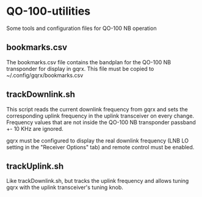 # QO-100-utilities
Some tools and configuration files for QO-100 NB operation

## bookmarks.csv
The bookmarks.csv file contains the bandplan for the QO-100 NB transponder for display in gqrx.
This file must be copied to ~/.config/gqrx/bookmarks.csv

## trackDownlink.sh
This script reads the current downlink frequency from gqrx and sets the corresponding uplink frequency
in the uplink transceiver on every change. Frequency values that are not inside the QO-100 NB transponder
passband +- 10 KHz are ignored.

gqrx must be configured to display the real downlink frequency (LNB LO setting in the "Receiver Options" tab)
and remote control must be enabled.

## trackUplink.sh
Like trackDownlink.sh, but tracks the uplink frequency and allows tuning gqrx with the uplink transceiver's
tuning knob.
